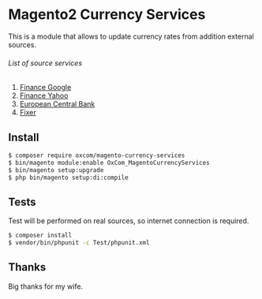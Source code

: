 # Magento2 Currency Services
This is a module that allows to update currency rates from addition external sources.

###### List of source services
1. [Finance Google](https://finance.google.com/finance/converter)
2. [Finance Yahoo](https://developer.yahoo.com/yql/console/?q=show%20tables&env=store://datatables.org/alltableswithkeys#h=select+*+from+yahoo.finance.xchange+where+pair+in+(%22USDEUR%22))
3. [European Central Bank](http://www.ecb.europa.eu/stats/policy_and_exchange_rates/euro_reference_exchange_rates/html/index.en.html)
4. [Fixer](http://fixer.io/)

## Install
```bash
$ composer require oxcom/magento-currency-services
$ bin/magento module:enable OxCom_MagentoCurrencyServices
$ bin/magento setup:upgrade
$ php bin/magento setup:di:compile
```

## Tests
Test will be performed on real sources, so internet connection is required.

```bash
$ composer install
$ vendor/bin/phpunit -c Test/phpunit.xml
```

## Thanks
Big thanks for my wife.
